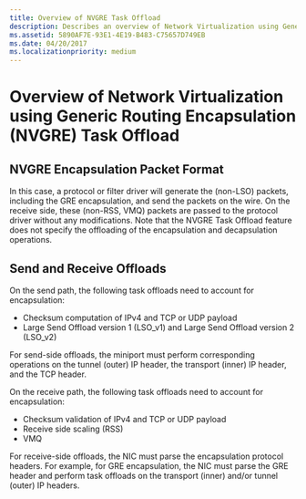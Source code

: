 ```yaml
---
title: Overview of NVGRE Task Offload
description: Describes an overview of Network Virtualization using Generic Routing Encapsulation (NVGRE) Task Offload
ms.assetid: 5890AF7E-93E1-4E19-B483-C75657D749EB
ms.date: 04/20/2017
ms.localizationpriority: medium
---
```


# Overview of Network Virtualization using Generic Routing Encapsulation (NVGRE) Task Offload


## NVGRE Encapsulation Packet Format

In this case, a protocol or filter driver will generate the (non-LSO) packets, including the GRE encapsulation, and send the packets on the wire. On the receive side, these (non-RSS, VMQ) packets are passed to the protocol driver without any modifications. Note that the NVGRE Task Offload feature does not specify the offloading of the encapsulation and decapsulation operations.

## Send and Receive Offloads

On the send path, the following task offloads need to account for encapsulation:

-   Checksum computation of IPv4 and TCP or UDP payload
-   Large Send Offload version 1 (LSO\_v1) and Large Send Offload version 2 (LSO\_v2)

For send-side offloads, the miniport must perform corresponding operations on the tunnel (outer) IP header, the transport (inner) IP header, and the TCP header.

On the receive path, the following task offloads need to account for encapsulation:

-   Checksum validation of IPv4 and TCP or UDP payload
-   Receive side scaling (RSS)
-   VMQ

For receive-side offloads, the NIC must parse the encapsulation protocol headers. For example, for GRE encapsulation, the NIC must parse the GRE header and perform task offloads on the transport (inner) and/or tunnel (outer) IP headers.

 

 






